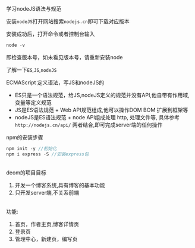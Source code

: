 学习nodeJS语法与规范

安装`nodeJS`打开网站搜索`nodejs.cn`即可下载对应版本

安装成功后，打开命令或者控制台输入
```js
node -v 
```
即检查版本号，如未看见版本号，请重新安装node

了解一下`ES`,`JS`,`nodeJS`


ECMAScript 定义语法，写JS和nodeJS的
- ES只是一个语法规范，给JS,nodeJS定义的规范并没有API,他自带有作用域,变量等定义规范
- JS是ES语法规范 + Web API规范组成,他可以操作DOM BOM 扩展到框架等
- nodeJS是ES语法规范 + node API组成处理 http, 处理文件等, 具体参考`http://nodejs.cn/api/` 两者结合,即可完成server端的任何操作 


npm的安装步骤
```js
npm init -y //初始化
npm i express -S //安装express包
```
<br/>
deom的项目目标

1. 开发一个博客系统,具有博客的基本功能
2. 只开发server端,不关系前端

<br/>
功能:

1. 首页，作者主页,博客详情页
2. 登录页
3. 管理中心，新建页，编写页
